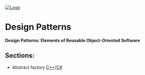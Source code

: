 [![Logo](https://raw.githubusercontent.com/ogycode/DesignPatterns/master/merch/logo.jpg)](https://github.com/ogycode/DesignPatterns)

# Design Patterns
**Design Patterns: Elements of Reusable Object-Oriented Software**

## Sections:
  - Abstract factory [C++](https://github.com/ogycode/DesignPatterns/tree/master/src/CreationalPatterns)/[C#](https://github.com/ogycode/DesignPatterns/tree/master/src/CreationalPatterns)